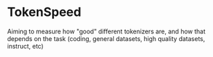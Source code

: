 # TokenSpeed
Aiming to measure how "good" different tokenizers are, and how that depends on the task (coding, general datasets, high quality datasets, instruct, etc)
